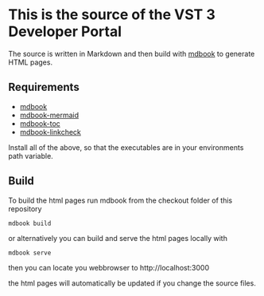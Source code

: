 # This is the source of the VST 3 Developer Portal

The source is written in Markdown and then build with [mdbook](https://github.com/rust-lang/mdBook)
to generate HTML pages.

## Requirements

- [mdbook](https://github.com/rust-lang/mdBook)
- [mdbook-mermaid](https://github.com/badboy/mdbook-mermaid)
- [mdbook-toc](https://github.com/badboy/mdbook-toc)
- [mdbook-linkcheck](https://github.com/Michael-F-Bryan/mdbook-linkcheck)

Install all of the above, so that the executables are in your environments path variable.

## Build

To build the html pages run mdbook from the checkout folder of this repository

```
mdbook build
```

or alternatively you can build and serve the html pages locally with

```
mdbook serve
```

then you can locate you webbrowser to http://localhost:3000

the html pages will automatically be updated if you change the source files.

